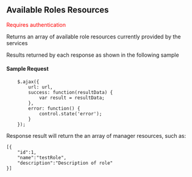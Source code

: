 ## Available Roles Resources
<span style="color:red">Requires authentication</span> 

Returns an array of available role resources currently provided by the services

Results returned by each response as shown in the following sample
#### Sample Request
```
	$.ajax({
		url: url,
		success: function(resultData) { 
			var result = resultData;
		},
		error: function() {
			control.state('error');
		}
	});
```
Response result will return the an array of manager resources, such as:

```
[{
	"id":1,
    "name":"testRole",
    "description":"Description of role"
}]
```
